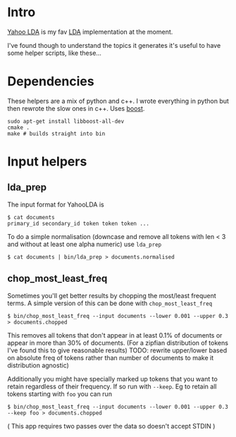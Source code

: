 # Intro

[Yahoo LDA](https://github.com/shravanmn/Yahoo_LDA) is my fav [LDA](http://en.wikipedia.org/wiki/Latent_Dirichlet_allocation) implementation at the moment. 

I've found though to understand the topics it generates it's useful to have some helper scripts, like these...

# Dependencies

These helpers are a mix of python and c++. I wrote everything in python but then rewrote the slow ones in c++. Uses [boost](http://www.boost.org/).

    sudo apt-get install libboost-all-dev
    cmake .
    make # builds straight into bin

# Input helpers

## lda_prep

The input format for YahooLDA is

    $ cat documents
    primary_id secondary_id token token token ...

To do a simple normalisation (downcase and remove all tokens with len < 3 and without at least one alpha numeric) use `lda_prep`

    $ cat documents | bin/lda_prep > documents.normalised

## chop_most_least_freq

Sometimes you'll get better results by chopping the most/least frequent terms. A simple version of this can be done with `chop_most_least_freq`

    $ bin/chop_most_least_freq --input documents --lower 0.001 --upper 0.3 > documents.chopped

This removes all tokens that don't appear in at least 0.1% of documents or appear in more than 30% of documents. (For a zipfian distribution of tokens I've
found this to give reasonable results) TODO: rewrite upper/lower based on absolute freq of tokens rather than number of documents to make it distribution agnostic)

Additionally you might have specially marked up tokens that you want to retain regardless of their frequency. If so run with `--keep`.
Eg to retain all tokens starting with `foo` you can run

    $ bin/chop_most_least_freq --input documents --lower 0.001 --upper 0.3 --keep foo > documents.chopped

( This app requires two passes over the data so doesn't accept STDIN )








   



